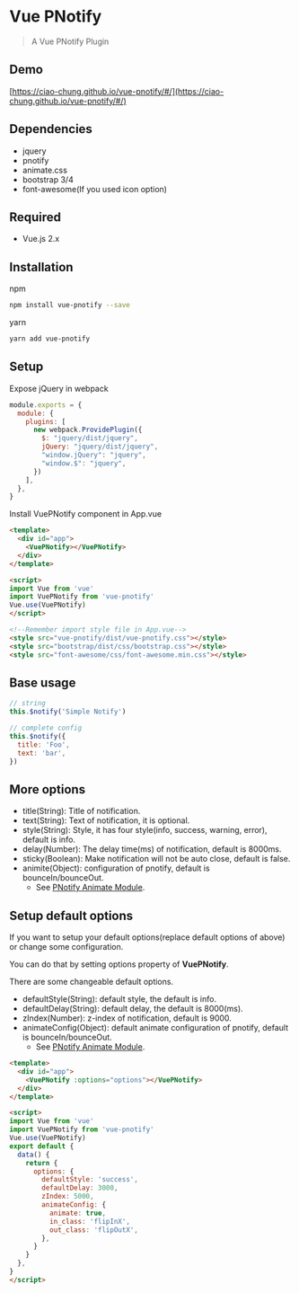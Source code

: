 # Vue PNotify

> A Vue PNotify Plugin

## Demo

[https://ciao-chung.github.io/vue-pnotify/#/](https://ciao-chung.github.io/vue-pnotify/#/)

## Dependencies

* jquery
* pnotify
* animate.css
* bootstrap 3/4
* font-awesome(If you used icon option)

## Required

* Vue.js 2.x
 
## Installation

npm 

```bash
npm install vue-pnotify --save
```

yarn

```bash
yarn add vue-pnotify
```

## Setup

Expose jQuery in webpack

```javascript
module.exports = {
  module: {
    plugins: [
      new webpack.ProvidePlugin({
        $: "jquery/dist/jquery",
        jQuery: "jquery/dist/jquery",
        "window.jQuery": "jquery",
        "window.$": "jquery",
      })
    ],
  },
}
```

Install VuePNotify component in App.vue

```html
<template>
  <div id="app">
    <VuePNotify></VuePNotify>
  </div>
</template>

<script>
import Vue from 'vue'
import VuePNotify from 'vue-pnotify'
Vue.use(VuePNotify)
</script>

<!--Remember import style file in App.vue-->
<style src="vue-pnotify/dist/vue-pnotify.css"></style>
<style src="bootstrap/dist/css/bootstrap.css"></style>
<style src="font-awesome/css/font-awesome.min.css"></style>
```

## Base usage

```javascript
// string
this.$notify('Simple Notify')

// complete config
this.$notify({
  title: 'Foo',
  text: 'bar',
})
```

## More options

* title(String): Title of notification.
* text(String): Text of notification, it is optional.
* style(String): Style, it has four style(info, success, warning, error), default is info.
* delay(Number): The delay time(ms) of notification, default is 8000ms.
* sticky(Boolean): Make notification will not be auto close, default is false.
* animite(Object): configuration of pnotify, default is bounceIn/bounceOut.
  * See [PNotify Animate Module](https://github.com/sciactive/pnotify#animate-module).

## Setup default options

If you want to setup your default options(replace default options of above) or change some configuration.

You can do that by setting options property of **VuePNotify**.

There are some changeable default options.

* defaultStyle(String): default style, the default is info.
* defaultDelay(String): default delay, the default is 8000(ms).
* zIndex(Number): z-index of notification, default is 9000.
* animateConfig(Object): default animate configuration of pnotify, default is bounceIn/bounceOut.
  * See [PNotify Animate Module](https://github.com/sciactive/pnotify#animate-module).

```html
<template>
  <div id="app">
    <VuePNotify :options="options"></VuePNotify>
  </div>
</template>

<script>
import Vue from 'vue'
import VuePNotify from 'vue-pnotify'
Vue.use(VuePNotify)
export default {
  data() {
    return {
      options: {
        defaultStyle: 'success',
        defaultDelay: 3000,
        zIndex: 5000,
        animateConfig: {
          animate: true,
          in_class: 'flipInX',
          out_class: 'flipOutX',
        },
      }
    }
  },
}
</script>
```
